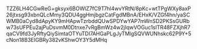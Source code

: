 TZZ6LH4CGwReG+gksyx6BOWlZ7fC9T7hl4wvYRtN/8pKc+wtTPgWXy8axP26jtxsg93xbnQLcMmy3QDU4ggHmjbgzCatFgdMBnA/EHxK/VZGf4hn/yaSCWMB0aCyd8dApyKY9mHApwTzrbddQUwSPDYwYAP7mWnSD2PKSsGURbw73sUFPEu2ajPuDsvmM0Dtnxe7vRgBmWz4w2jIqwVOGuc1slTR48FZXjhR7qaCV9fd3JyRftyQiySimtaOTYuTDI7AHGaPLgJyTMlgSQVWUNhskc62P9Y+5cNon18B3EIGBRy382vKShwOY3Y5dMHq